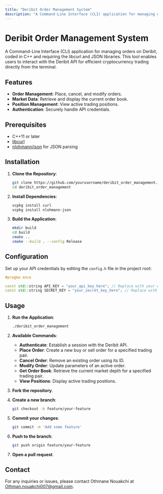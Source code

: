 ```yaml
---
title: "Deribit Order Management System"
description: "A Command-Line Interface (CLI) application for managing orders on Deribit, coded in C++ and requiring the libcurl and JSON libraries."
---
```


# Deribit Order Management System

A Command-Line Interface (CLI) application for managing orders on Deribit, coded in C++ and requiring the libcurl and JSON libraries. This tool enables users to interact with the Deribit API for efficient cryptocurrency trading directly from the terminal.

## Features

- **Order Management**: Place, cancel, and modify orders.
- **Market Data**: Retrieve and display the current order book.
- **Position Management**: View active trading positions.
- **Authentication**: Securely handle API credentials.

## Prerequisites

- C++11 or later
- [libcurl](https://curl.se/)
- [nlohmann/json](https://github.com/nlohmann/json) for JSON parsing

## Installation

1. **Clone the Repository**:
    ```sh
    git clone https://github.com/yourusername/deribit_order_management.git
    cd deribit_order_management
    ```

2. **Install Dependencies**:
    ```sh
    vcpkg install curl
    vcpkg install nlohmann-json
    ```

3. **Build the Application**:
    ```sh
    mkdir build
    cd build
    cmake ..
    cmake --build . --config Release
    ```

## Configuration

Set up your API credentials by editing the `config.h` file in the project root:

```cpp
#pragma once

const std::string API_KEY = "your_api_key_here"; // Replace with your API key
const std::string SECRET_KEY = "your_secret_key_here"; // Replace with your secret key
```

## Usage

1. **Run the Application**:
    ```sh
    ./deribit_order_management
    ```

2. **Available Commands**:
    - **Authenticate**: Establish a session with the Deribit API.
    - **Place Order**: Create a new buy or sell order for a specified trading pair.
    - **Cancel Order**: Remove an existing order using its ID.
    - **Modify Order**: Update parameters of an active order.
    - **Get Order Book**: Retrieve the current market depth for a specified trading pair.
    - **View Positions**: Display active trading positions.



1. **Fork the repository**.
2. **Create a new branch**:
    ```sh
    git checkout -b feature/your-feature
    ```
3. **Commit your changes**:
    ```sh
    git commit -m 'Add some feature'
    ```
4. **Push to the branch**:
    ```sh
    git push origin feature/your-feature
    ```
5. **Open a pull request**.

## Contact

For any inquiries or issues, please contact Othmane Nouakchi at Othman.nouakchi007@gmail.com.


